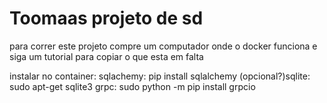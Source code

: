 # Toomaas projeto de sd
para correr este projeto compre um computador onde o docker funciona e siga um tutorial para copiar o que esta em falta

instalar no container:
  sqlachemy: pip install sqlalchemy
  (opcional?)sqlite: sudo apt-get sqlite3
  grpc: sudo python -m pip install grpcio
